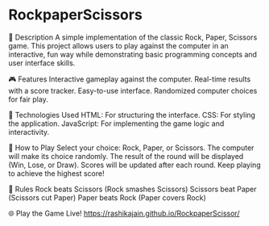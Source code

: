 # RockpaperScissors

📖 Description
A simple implementation of the classic Rock, Paper, Scissors game. This project allows users to play against the computer in an interactive, fun way while demonstrating basic programming concepts and user interface skills.

🎮 Features
Interactive gameplay against the computer.
Real-time results with a score tracker.
Easy-to-use interface.
Randomized computer choices for fair play.

🚀 Technologies Used
HTML: For structuring the interface.
CSS: For styling the application.
JavaScript: For implementing the game logic and interactivity.

🎲 How to Play
Select your choice: Rock, Paper, or Scissors.
The computer will make its choice randomly.
The result of the round will be displayed (Win, Lose, or Draw).
Scores will be updated after each round.
Keep playing to achieve the highest score!

📝 Rules
Rock beats Scissors (Rock smashes Scissors)
Scissors beat Paper (Scissors cut Paper)
Paper beats Rock (Paper covers Rock)

🌐 Play the Game Live!
https://rashikajain.github.io/RockpaperScissor/

